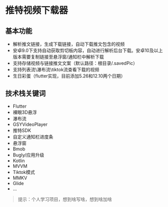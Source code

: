# 推特视频下载器
## 基本功能
- 解析推文链接，生成下载链接，自动下载推文包含的视频
- 安卓9.0下支持自动获取剪切板内容，自动进行解析后台下载。安卓10及以上版本需要复制链接至悬浮窗/通知栏中解析下载
- 支持存储视频与链接推文文案（默认路径：根目录/.savedPic）
- 支持列表流\瀑布流\tiktok流查看下载的视频
- 生日彩蛋（flutter实现，目前添加5.26和12.10两个日期）

## 技术栈关键词
- Flutter
- 裸眼3D悬浮
- 瀑布流 
- GSYVideoPlayer
- 推特SDK
- 自定义通知栏进度条
- 悬浮窗
- Bmob
- Bugly/应用升级
- Kotlin
- MVVM
- Tiktok模式
- MMKV
- Glide
- ...

> 提示：个人学习项目，想到啥写啥，想到啥加啥
